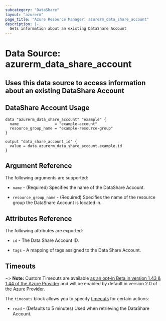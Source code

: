 ```yaml
---
subcategory: "DataShare"
layout: "azurerm"
page_title: "Azure Resource Manager: azurerm_data_share_account"
description: |-
  Gets information about an existing DataShare Account
---
```


# Data Source: azurerm_data_share_account

Uses this data source to access information about an existing DataShare Account
---

## DataShare Account Usage

```hcl
data "azurerm_data_share_account" "example" {
  name                = "example-account"
  resource_group_name = "example-resource-group"
}

output "data_share_account_id" {
  value = data.azurerm_data_share_account.example.id
}
```

## Argument Reference

The following arguments are supported:

* `name` - (Required) Specifies the name of the DataShare Account.

* `resource_group_name` - (Required) Specifies the name of the resource group the DataShare Account is located in.

## Attributes Reference

The following attributes are exported:

* `id` - The Data Share Account ID.

* `tags` - A mapping of tags assigned to the Data Share Account.

## Timeouts

~> **Note:** Custom Timeouts are available [as an opt-in Beta in version 1.43 & 1.44 of the Azure Provider](/docs/providers/azurerm/guides/2.0-beta.html) and will be enabled by default in version 2.0 of the Azure Provider.

The `timeouts` block allows you to specify [timeouts](https://www.terraform.io/docs/configuration/resources.html#timeouts) for certain actions:

* `read` - (Defaults to 5 minutes) Used when retrieving the DataShare Account.

